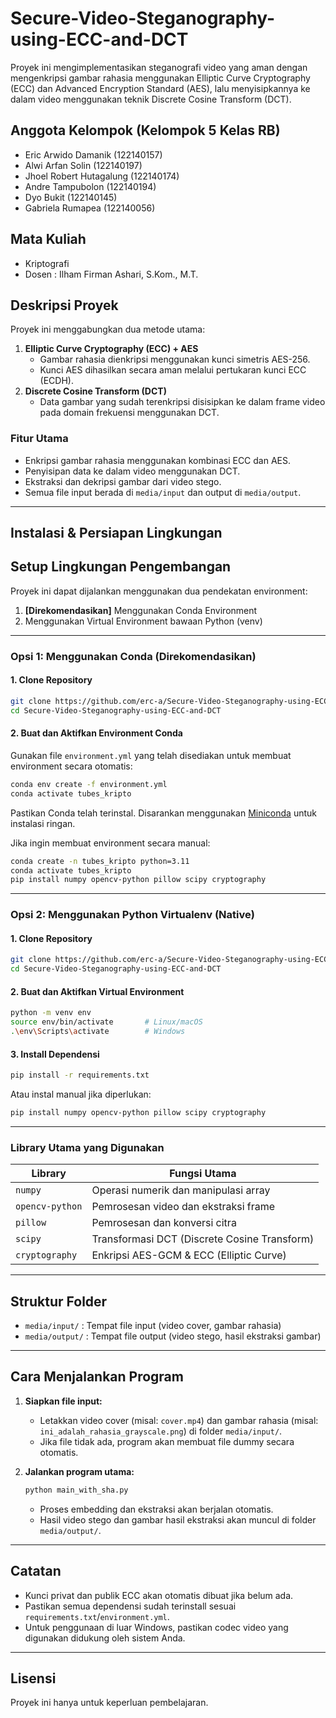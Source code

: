 # Secure-Video-Steganography-using-ECC-and-DCT

Proyek ini mengimplementasikan steganografi video yang aman dengan mengenkripsi gambar rahasia menggunakan Elliptic Curve Cryptography (ECC) dan Advanced Encryption Standard (AES), lalu menyisipkannya ke dalam video menggunakan teknik Discrete Cosine Transform (DCT).

## Anggota Kelompok (Kelompok 5 Kelas RB)
- Eric Arwido Damanik (122140157)
- Alwi Arfan Solin (122140197)
- Jhoel Robert Hutagalung (122140174)
- Andre Tampubolon (122140194)
- Dyo Bukit (122140145)
- Gabriela Rumapea (122140056)

## Mata Kuliah
- Kriptografi
- Dosen : Ilham Firman Ashari, S.Kom., M.T.

## Deskripsi Proyek
Proyek ini menggabungkan dua metode utama:
1. **Elliptic Curve Cryptography (ECC) + AES**
   - Gambar rahasia dienkripsi menggunakan kunci simetris AES-256.
   - Kunci AES dihasilkan secara aman melalui pertukaran kunci ECC (ECDH).
2. **Discrete Cosine Transform (DCT)**
   - Data gambar yang sudah terenkripsi disisipkan ke dalam frame video pada domain frekuensi menggunakan DCT.

### Fitur Utama
- Enkripsi gambar rahasia menggunakan kombinasi ECC dan AES.
- Penyisipan data ke dalam video menggunakan DCT.
- Ekstraksi dan dekripsi gambar dari video stego.
- Semua file input berada di `media/input` dan output di `media/output`.

---

## Instalasi & Persiapan Lingkungan

## Setup Lingkungan Pengembangan

Proyek ini dapat dijalankan menggunakan dua pendekatan environment:

1. **\[Direkomendasikan]** Menggunakan Conda Environment
2. Menggunakan Virtual Environment bawaan Python (venv)

---

### Opsi 1: Menggunakan Conda (Direkomendasikan)

#### 1. Clone Repository

```bash
git clone https://github.com/erc-a/Secure-Video-Steganography-using-ECC-and-DCT.git
cd Secure-Video-Steganography-using-ECC-and-DCT
```

#### 2. Buat dan Aktifkan Environment Conda

Gunakan file `environment.yml` yang telah disediakan untuk membuat environment secara otomatis:

```bash
conda env create -f environment.yml
conda activate tubes_kripto
```

Pastikan Conda telah terinstal. Disarankan menggunakan [Miniconda](https://docs.conda.io/en/latest/miniconda.html) untuk instalasi ringan.

Jika ingin membuat environment secara manual:

```bash
conda create -n tubes_kripto python=3.11
conda activate tubes_kripto
pip install numpy opencv-python pillow scipy cryptography
```

---

### Opsi 2: Menggunakan Python Virtualenv (Native)

#### 1. Clone Repository

```bash
git clone https://github.com/erc-a/Secure-Video-Steganography-using-ECC-and-DCT.git
cd Secure-Video-Steganography-using-ECC-and-DCT
```

#### 2. Buat dan Aktifkan Virtual Environment

```bash
python -m venv env
source env/bin/activate       # Linux/macOS
.\env\Scripts\activate        # Windows
```

#### 3. Install Dependensi

```bash
pip install -r requirements.txt
```

Atau instal manual jika diperlukan:

```bash
pip install numpy opencv-python pillow scipy cryptography
```

---

### Library Utama yang Digunakan

| Library         | Fungsi Utama                                 |
| --------------- | -------------------------------------------- |
| `numpy`         | Operasi numerik dan manipulasi array         |
| `opencv-python` | Pemrosesan video dan ekstraksi frame         |
| `pillow`        | Pemrosesan dan konversi citra                |
| `scipy`         | Transformasi DCT (Discrete Cosine Transform) |
| `cryptography`  | Enkripsi AES-GCM & ECC (Elliptic Curve)      |

---

## Struktur Folder
- `media/input/` : Tempat file input (video cover, gambar rahasia)
- `media/output/` : Tempat file output (video stego, hasil ekstraksi gambar)

---

## Cara Menjalankan Program

1. **Siapkan file input:**
   - Letakkan video cover (misal: `cover.mp4`) dan gambar rahasia (misal: `ini_adalah_rahasia_grayscale.png`) di folder `media/input/`.
   - Jika file tidak ada, program akan membuat file dummy secara otomatis.

2. **Jalankan program utama:**
   ```bash
   python main_with_sha.py
   ```
   - Proses embedding dan ekstraksi akan berjalan otomatis.
   - Hasil video stego dan gambar hasil ekstraksi akan muncul di folder `media/output/`.

---

## Catatan
- Kunci privat dan publik ECC akan otomatis dibuat jika belum ada.
- Pastikan semua dependensi sudah terinstall sesuai `requirements.txt`/`environment.yml`.
- Untuk penggunaan di luar Windows, pastikan codec video yang digunakan didukung oleh sistem Anda.

---

## Lisensi
Proyek ini hanya untuk keperluan pembelajaran.
